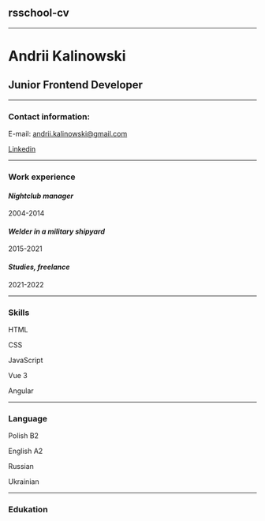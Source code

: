 ## rsschool-cv
**********
# Andrii Kalinowski

## Junior Frontend Developer
**********
### Contact information:

E-mail: andrii.kalinowski@gmail.com

[Linkedin](https://www.linkedin.com/in/andrii-kalinowski-09b637232/)
***********
### **Work experience**

#### *Nightclub manager*
2004-2014

#### *Welder in a military shipyard*
2015-2021

#### *Studies, freelance*
2021-2022
************

### **Skills**

HTML

CSS

JavaScript

Vue 3

Angular
*************

### **Language**

Polish B2

English A2

Russian

Ukrainian
**************

### **Edukation**
